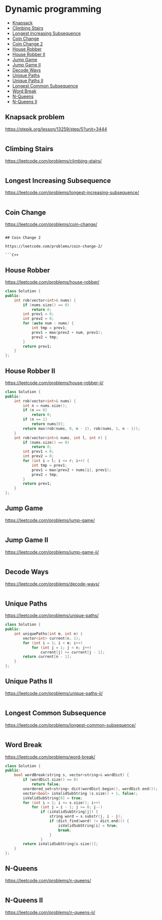 # Dynamic programming

+ [Knapsack](#knapsack)
+ [Climbing Stairs](#climbing-stairs)
+ [Longest Increasing Subsequence](#longest-increasing-subsequence)
+ [Coin Change](#coin-change)
+ [Coin Change 2](#coin-change-2)
+ [House Robber](#house-robber)
+ [House Robber II](#house-robber-ii)
+ [Jump Game](#jump-game)
+ [Jump Game II](#jump-game-ii)
+ [Decode Ways](#decode-ways)
+ [Unique Paths](#unique-paths)
+ [Unique Paths II](#unique-paths-ii)
+ [Longest Common Subsequence](#longest-common-subsequence)
+ [Word Break](#word-break)
+ [N-Queens](#n-queens)
+ [N-Queens II](#n-queens-ii)

## Knapsack problem

https://stepik.org/lesson/13259/step/5?unit=3444

```C++

```

## Climbing Stairs

https://leetcode.com/problems/climbing-stairs/

```C++

```

## Longest Increasing Subsequence

https://leetcode.com/problems/longest-increasing-subsequence/

```C++

```

## Coin Change

https://leetcode.com/problems/coin-change/


```

## Coin Change 2

https://leetcode.com/problems/coin-change-2/

```C++

```

## House Robber

https://leetcode.com/problems/house-robber/

```C++
class Solution {
public:
    int rob(vector<int>& nums) {
        if (nums.size() == 0) 
            return 0;
        int prev1 = 0;
        int prev2 = 0;
        for (auto num : nums) {
            int tmp = prev1;
            prev1 = max(prev2 + num, prev1);
            prev2 = tmp;
        }
        return prev1;
    }
};
```

## House Robber II

https://leetcode.com/problems/house-robber-ii/

```C++
class Solution {
public:
    int rob(vector<int>& nums) {
        int n = nums.size(); 
        if (n == 0)
            return 0;
        if (n == 1)
            return nums[0];
        return max(rob(nums, 0, n - 2), rob(nums, 1, n - 1));
    }
    int rob(vector<int>& nums, int l, int r) {
        if (nums.size() == 0) 
            return 0;
        int prev1 = 0;
        int prev2 = 0;
        for (int i = l; i <= r; i++) {
            int tmp = prev1;
            prev1 = max(prev2 + nums[i], prev1);
            prev2 = tmp;
        }
        return prev1;
    }
};
```

## Jump Game

https://leetcode.com/problems/jump-game/

```C++

```

## Jump Game II

https://leetcode.com/problems/jump-game-ii/

```C++

```

## Decode Ways

https://leetcode.com/problems/decode-ways/

```C++

```

## Unique Paths

https://leetcode.com/problems/unique-paths/

```C++
class Solution {
public:
    int uniquePaths(int m, int n) {
        vector<int> current(n, 1);
        for (int i = 1; i < m; i++)
            for (int j = 1; j < n; j++)
                current[j] += current[j - 1];
        return current[n - 1];
    }
};

```

## Unique Paths II

https://leetcode.com/problems/unique-paths-ii/

```C++

```

## Longest Common Subsequence

https://leetcode.com/problems/longest-common-subsequence/

```C++

```

## Word Break

https://leetcode.com/problems/word-break/

```C++
class Solution {
public:
    bool wordBreak(string s, vector<string>& wordDict) {
        if (wordDict.size() == 0)
            return false;
        unordered_set<string> dict(wordDict.begin(), wordDict.end());
        vector<bool> isValidSubString (s.size() + 1, false);
        isValidSubString[0] = true;
        for (int i = 1; i <= s.size(); i++)
            for (int j = i - 1; j >= 0; j--)
                if (isValidSubString[j]) {
                    string word = s.substr(j, i - j);
                    if (dict.find(word) != dict.end()) {
                        isValidSubString[i] = true;
                        break;
                    }
                }
        return isValidSubString[s.size()];
    }
};
```

## N-Queens

https://leetcode.com/problems/n-queens/

```C++

```

## N-Queens II

https://leetcode.com/problems/n-queens-ii/

```C++

```
